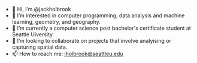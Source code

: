 - 👋 Hi, I’m @jackholbrook
- 👀 I’m interested in computer programming, data analysis and machine learning, geometry, and geography. 
- 🌱 I’m currently a computer science post bachelor's certificate student at Seattle Uiversity
- 💞️ I’m looking to collaborate on projects that involve analyising or capturing spatial data.
- 📫 How to reach me: jholbrook@seattleu.edu

<!---
jackholbrook/jackholbrook is a ✨ special ✨ repository because its `README.md` (this file) appears on your GitHub profile.
You can click the Preview link to take a look at your changes.
--->
